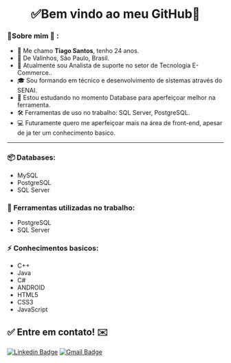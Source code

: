 <h1 align="center"> 
	✅Bem vindo ao meu GitHub🚀
</h1>

### 👦Sobre mim :seedling: : 
- 👋 Me chamo **Tiago Santos**, tenho 24 anos.
- 📌  De Valinhos, São Paulo, Brasil.
- 💼 Atualmente sou Analista de suporte no setor de Tecnologia E-Commerce..
- 🎓 Sou formando em técnico e desenvolvimento de sistemas através do SENAI.
- 🔧 Estou estudando no momento Database para aperfeiçoar melhor na ferramenta.
- 🛠️ Ferramentas de uso no trabalho: SQL Server, PostgreSQL.
- 💻 Futuramente quero me aperfeiçoar mais na área de front-end, apesar de ja ter um conhecimento basico.

<hr>


### 📦 Databases:
- MySQL
- PostgreSQL
- SQL Server


### 🧰 Ferramentas utilizadas no trabalho:
- PostgreSQL
- SQL Server


### ⚡ Conhecimentos basicos:
- C++
- Java
- C#
- ANDROID
- HTML5
- CSS3
- JavaScript

## ✅ Entre em contato! ✉️

[![Linkedin Badge](https://img.shields.io/badge/-LinkedIn-blue?style=flat-square&logo=Linkedin&logoColor=white&link=https://linkedin.com/in/brunoluiss)](https://https://www.linkedin.com/in/tiagosantos-/)
 [![Gmail Badge](https://img.shields.io/badge/-thiagosantos0016@gmail.com-c14438?style=flat-square&logo=Gmail&logoColor=white&link=mailto:vmeazevedo@gmail.com)](mailto:thiagosantos0016@gmail.com)


